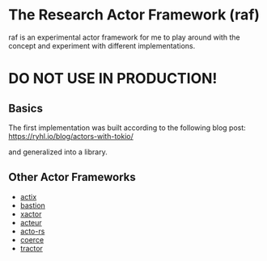 # The Research Actor Framework (raf)
raf is an experimental actor framework for me to play
around with the concept and experiment with different implementations.

# DO NOT USE IN PRODUCTION!

## Basics
The first implementation was built according to the following blog post:
https://ryhl.io/blog/actors-with-tokio/

and generalized into a library.

## Other Actor Frameworks
- [actix](https://crates.io/crates/actix)
- [bastion](https://crates.io/crates/bastion)
- [xactor](https://crates.io/crates/xactor)
- [acteur](https://crates.io/crates/acteur)
- [acto-rs](https://crates.io/crates/acto-rs)
- [coerce](https://crates.io/crates/coerce)
- [tractor](https://crates.io/crates/tractor)
